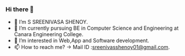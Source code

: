 ### Hi there 👋

- 👋 I’m S SREENIVASA SHENOY.
- 🌱 I’m currently pursuing BE in Computer Science and Engineering at Canara Engineering College.
- 👀 I’m interested in Web,App and Software development.
- 📫 How to reach me? -> Mail ID :sreenivasshenoy01@gmail.com.

<!---
ssreenivasashenoy/ssreenivasashenoy is a ✨ special ✨ repository because its `README.md` (this file) appears on your GitHub profile.
You can click the Preview link to take a look at your changes.
--->
